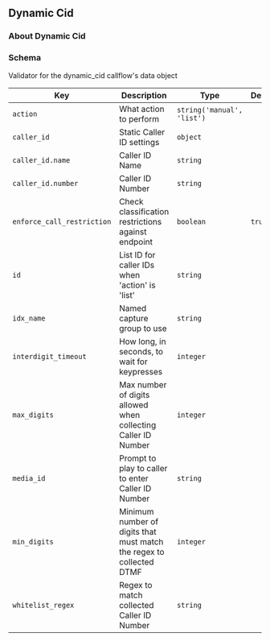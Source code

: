 ## Dynamic Cid

### About Dynamic Cid

### Schema

Validator for the dynamic_cid callflow's data object

Key | Description | Type | Default | Required
--- | ----------- | ---- | ------- | --------
`action` | What action to perform | `string('manual', 'list')` |   | `false`
`caller_id` | Static Caller ID settings | `object` |   | `false`
`caller_id.name` | Caller ID Name | `string` |   | `false`
`caller_id.number` | Caller ID Number | `string` |   | `false`
`enforce_call_restriction` | Check classification restrictions against endpoint | `boolean` | `true` | `false`
`id` | List ID for caller IDs when 'action' is 'list' | `string` |   | `false`
`idx_name` | Named capture group to use | `string` |   | `false`
`interdigit_timeout` | How long, in seconds, to wait for keypresses | `integer` |   | `false`
`max_digits` | Max number of digits allowed when collecting Caller ID Number | `integer` |   | `false`
`media_id` | Prompt to play to caller to enter Caller ID Number | `string` |   | `false`
`min_digits` | Minimum number of digits that must match the regex to collected DTMF | `integer` |   | `false`
`whitelist_regex` | Regex to match collected Caller ID Number | `string` |   | `false`
